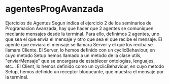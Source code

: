 agentesProgAvanzada
===================

Ejercicios de Agentes
Segun indica el ejercicio 2 de los seminarios de Programacion Avanzada, 
hay que hacer que 2 agentes se comuniquen mediante mensajes desde la terminal.
Para ello, definimos 2 agentes, uno que sea el que envia el mensaje y otro que sea el que recibe el mensaje.
El agente que enviara el mensaje se llamara Server y el que los reciba se llamara Cliente.
El Server, lo hemos definido con un cyclicBehaviour, en cuyo metodo Setup hemos llamado a un metodo de la clase utils, "enviarMensaje"
que se encargara de establecer ontologias, lenguajes, etc...
El Client, lo hemos definido como un cyclicBehaviour, en cuyo metodo Setup, hemos definido un receptor bloqueante, 
que muestra el mensaje por la terminal.
